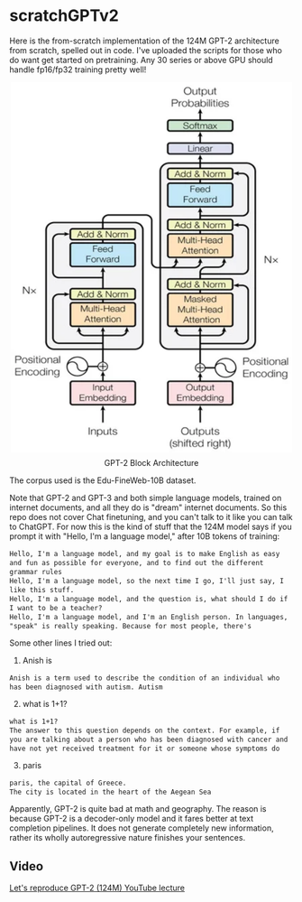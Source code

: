 # scratchGPTv2

Here is the from-scratch implementation of the 124M GPT-2 architecture from scratch, spelled out in code. I've uploaded the scripts for those who do want get started on pretraining. Any 30 series or above GPU should handle fp16/fp32 training pretty well!

<div align="center">
  <img src="image.png" alt="GPT-2 Block Architecture" width="500" style="display: block; margin-bottom: 10px;">
  <p style="margin-top: 0;">GPT-2 Block Architecture</p>
</div>

The corpus used is the Edu-FineWeb-10B dataset.

Note that GPT-2 and GPT-3 and both simple language models, trained on internet documents, and all they do is "dream" internet documents. So this repo does not cover Chat finetuning, and you can't talk to it like you can talk to ChatGPT. For now this is the kind of stuff that the 124M model says if you prompt it with "Hello, I'm a language model," after 10B tokens of training:

```
Hello, I'm a language model, and my goal is to make English as easy and fun as possible for everyone, and to find out the different grammar rules
Hello, I'm a language model, so the next time I go, I'll just say, I like this stuff.
Hello, I'm a language model, and the question is, what should I do if I want to be a teacher?
Hello, I'm a language model, and I'm an English person. In languages, "speak" is really speaking. Because for most people, there's
```

Some other lines I tried out:

1. Anish is
```
Anish is a term used to describe the condition of an individual who has been diagnosed with autism. Autism
```

2. what is 1+1?
```
what is 1+1?
The answer to this question depends on the context. For example, if you are talking about a person who has been diagnosed with cancer and have not yet received treatment for it or someone whose symptoms do
```

3. paris
```
paris, the capital of Greece.
The city is located in the heart of the Aegean Sea
```

Apparently, GPT-2 is quite bad at math and geography. The reason is because GPT-2 is a decoder-only model and it fares better at text completion pipelines. It does not generate completely new information, rather its wholly autoregressive nature finishes your sentences.

## Video

[Let's reproduce GPT-2 (124M) YouTube lecture](https://youtu.be/l8pRSuU81PU)
